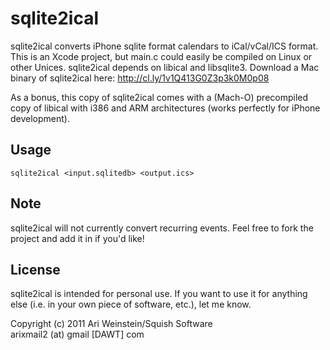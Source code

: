 # sqlite2ical
sqlite2ical converts iPhone sqlite format calendars to iCal/vCal/ICS format. This is an Xcode project, but main.c could easily be compiled on Linux or other Unices. sqlite2ical depends on libical and libsqlite3.
Download a Mac binary of sqlite2ical here: http://cl.ly/1v1Q413G0Z3p3k0M0p08

As a bonus, this copy of sqlite2ical comes with a (Mach-O) precompiled copy of libical with i386 and ARM architectures (works perfectly for iPhone development).

## Usage
```sqlite2ical <input.sqlitedb> <output.ics>```

## Note
sqlite2ical will not currently convert recurring events. Feel free to fork the project and add it in if you'd like!

## License
sqlite2ical is intended for personal use. If you want to use it for anything else (i.e. in your own piece of software, etc.), let me know.

Copyright (c) 2011 Ari Weinstein/Squish Software<br>arixmail2 (at) gmail [DAWT] com
